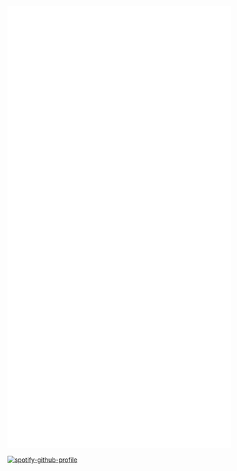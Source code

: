 ![Metrics](https://github.com/filipesalesaraujo/filipesalesaraujo/blob/prod/github-metrics.svg)


[![spotify-github-profile](https://spotify-github-profile.vercel.app/api/view?uid=22pcc3zbg7fnl4nrkgh5ccqka&cover_image=true&theme=default)](https://github.com/kittinan/spotify-github-profile)
